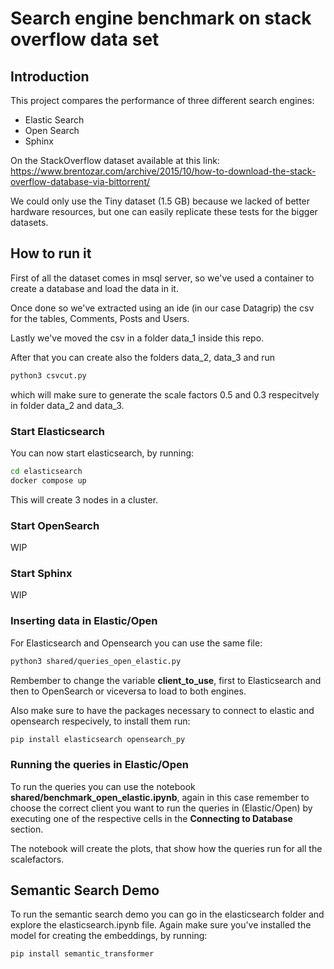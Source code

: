# Search engine benchmark on stack overflow data set

## Introduction
This project compares the performance of three different search engines:
- Elastic Search
- Open Search
- Sphinx

On the StackOverflow dataset available at this link: https://www.brentozar.com/archive/2015/10/how-to-download-the-stack-overflow-database-via-bittorrent/

We could only use the Tiny dataset (1.5 GB) because we lacked of better hardware resources, but one can easily replicate these tests for the bigger datasets.

## How to run it
First of all the dataset comes in msql server, so we've used a container to create a database and load the data in it. 

Once done so we've extracted using an ide (in our case Datagrip) the csv for the tables, Comments, Posts and Users.

Lastly we've moved the csv in a folder data_1 inside this repo.

After that you can create also the folders data_2, data_3 and run 
```sh
python3 csvcut.py
```

which will make sure to generate the scale factors 0.5 and 0.3 respecitvely in folder data_2 and data_3. 

### Start Elasticsearch
You can now start elasticsearch, by running:
```sh
cd elasticsearch
docker compose up
``` 

This will create 3 nodes in a cluster.

### Start OpenSearch
WIP

### Start Sphinx
WIP


### Inserting data in Elastic/Open
For Elasticsearch and Opensearch you can use the same file:
```sh
python3 shared/queries_open_elastic.py
```

Rembember to change the variable **client_to_use**, first to Elasticsearch and then to OpenSearch or viceversa to load to both engines.

Also make sure to have the packages necessary to connect to elastic and opensearch respecively, to install them run:
```sh
pip install elasticsearch opensearch_py
```

### Running the queries in Elastic/Open

To run the queries you can use the notebook **shared/benchmark_open_elastic.ipynb**, again in this case remember to choose the correct client you want to run the queries in (Elastic/Open) by executing one of the respective cells in the **Connecting to Database** section.

The notebook will create the plots, that show how the queries run for all the scalefactors.

## Semantic Search Demo
To run the semantic search demo you can go in the elasticsearch folder and explore the elasticsearch.ipynb file.
Again make sure you've installed the model for creating the embeddings, by running:
```sh
pip install semantic_transformer
```

